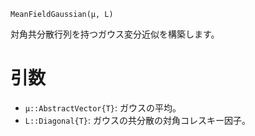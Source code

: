 ```
MeanFieldGaussian(μ, L)
```

対角共分散行列を持つガウス変分近似を構築します。

# 引数

  * `μ::AbstractVector{T}`: ガウスの平均。
  * `L::Diagonal{T}`: ガウスの共分散の対角コレスキー因子。
